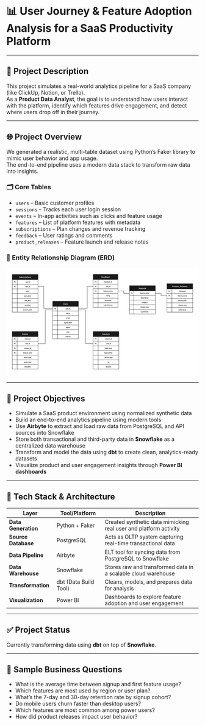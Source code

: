 # 📊 User Journey & Feature Adoption Analysis for a SaaS Productivity Platform      
---

## 📌 Project Description

This project simulates a real-world analytics pipeline for a SaaS company (like ClickUp, Notion, or Trello).  
As a **Product Data Analyst**, the goal is to understand how users interact with the platform, identify which features drive engagement, and detect where users drop off in their journey.

---

## 🌐 Project Overview

We generated a realistic, multi-table dataset using Python’s Faker library to mimic user behavior and app usage.  
The end-to-end pipeline uses a modern data stack to transform raw data into insights.

### 🗂️ Core Tables

- `users` – Basic customer profiles  
- `sessions` – Tracks each user login session  
- `events` – In-app activities such as clicks and feature usage  
- `features` – List of platform features with metadata  
- `subscriptions` – Plan changes and revenue tracking  
- `feedback` – User ratings and comments  
- `product_releases` – Feature launch and release notes

### 🧩 Entity Relationship Diagram (ERD)
![ERD Diagram](https://github.com/sajjansaju/dbt-snowflake-saas-analytics/blob/2bc174c04bb947913ba5b0506b22e70947fd4e82/ERD.png?raw=true)

---

## 🎯 Project Objectives

- Simulate a SaaS product environment using normalized synthetic data  
- Build an end-to-end analytics pipeline using modern tools  
- Use **Airbyte** to extract and load raw data from PostgreSQL and API sources into Snowflake  
- Store both transactional and third-party data in **Snowflake** as a centralized data warehouse  
- Transform and model the data using **dbt** to create clean, analytics-ready datasets  
- Visualize product and user engagement insights through **Power BI dashboards**

---

## 🧩 Tech Stack & Architecture

| **Layer**           | **Tool/Platform**      | **Description**                                                                 |
|---------------------|------------------------|---------------------------------------------------------------------------------|
| **Data Generation** | Python + Faker         | Created synthetic data mimicking real user and platform activity               |
| **Source Database** | PostgreSQL             | Acts as OLTP system capturing real-time transactional data                     |
| **Data Pipeline**   | Airbyte                | ELT tool for syncing data from PostgreSQL to Snowflake                         |
| **Data Warehouse**  | Snowflake              | Stores raw and transformed data in a scalable cloud warehouse                  |
| **Transformation**  | dbt (Data Build Tool)  | Cleans, models, and prepares data for analysis                                 |
| **Visualization**   | Power BI               | Dashboards to explore feature adoption and user engagement                     |

---

## ✅ Project Status

Currently transforming data using **dbt** on top of **Snowflake**.  

---

## 📎 Sample Business Questions

- What is the average time between signup and first feature usage?  
- Which features are most used by region or user plan?  
- What’s the 7-day and 30-day retention rate by signup cohort?  
- Do mobile users churn faster than desktop users?  
- Which features are most common among power users?  
- How did product releases impact user behavior?
